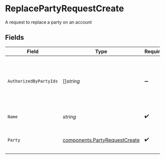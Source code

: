 # ReplacePartyRequestCreate

A request to replace a party on an account


## Fields

| Field                                                                                                                                                                                                                                                            | Type                                                                                                                                                                                                                                                             | Required                                                                                                                                                                                                                                                         | Description                                                                                                                                                                                                                                                      | Example                                                                                                                                                                                                                                                          |
| ---------------------------------------------------------------------------------------------------------------------------------------------------------------------------------------------------------------------------------------------------------------- | ---------------------------------------------------------------------------------------------------------------------------------------------------------------------------------------------------------------------------------------------------------------- | ---------------------------------------------------------------------------------------------------------------------------------------------------------------------------------------------------------------------------------------------------------------- | ---------------------------------------------------------------------------------------------------------------------------------------------------------------------------------------------------------------------------------------------------------------- | ---------------------------------------------------------------------------------------------------------------------------------------------------------------------------------------------------------------------------------------------------------------- |
| `AuthorizedByPartyIds`                                                                                                                                                                                                                                           | []*string*                                                                                                                                                                                                                                                       | :heavy_minus_sign:                                                                                                                                                                                                                                               | A list of Party IDs on the account that have approved the replacing of a party. The required signers are defined by the Registration Type of the Account. e.g. Individual Registrations require one signer, Joint Registrations require all Joint Owners to sign | [<br/>"8096110d-fb55-4f9d-b883-b84f0b70d3ea",<br/>"8096110d-fb55-4f9d-b883-b84f0b70d3rb"<br/>]                                                                                                                                                                   |
| `Name`                                                                                                                                                                                                                                                           | *string*                                                                                                                                                                                                                                                         | :heavy_check_mark:                                                                                                                                                                                                                                               | The ID of the party to replace Format: accounts/{account}/parties/{party}                                                                                                                                                                                        | accounts/01HC3MAQ4DR9QN1V8MJ4CN1HMK/parties/8096110d-fb55-4f9d-b883-b84f0b70d3ea                                                                                                                                                                                 |
| `Party`                                                                                                                                                                                                                                                          | [components.PartyRequestCreate](../../models/components/partyrequestcreate.md)                                                                                                                                                                                   | :heavy_check_mark:                                                                                                                                                                                                                                               | A single record representing an owner or manager of an Account. Contains fully populated Party Identity object.                                                                                                                                                  |                                                                                                                                                                                                                                                                  |